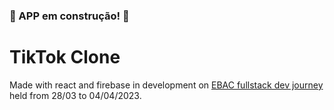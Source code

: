 ### :construction: APP em construção! :construction:

# TikTok Clone

Made with react and firebase in development on [EBAC fullstack dev journey](https://ebaconline.com.br/webinars/prog-jornadafull-2023-03-28-29-30-31-04-01-02-03-04) held from 28/03 to 04/04/2023.
